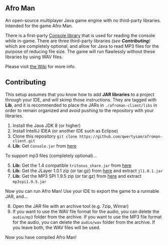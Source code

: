 ## Afro Man
An open-source multiplayer Java game engine with no third-party libraries. Intended for the game Afro Man. 

There is a first-party [Console library](https://github.com/qwertysam/Console) that is used for reading the console while in-game. There are three third-party libraries *(see **Contributing**)* which are completely optional, and allow for Java to read MP3 files for the purpose of reducing file size. The game will run flawlessly without these libraries by using WAV files.

Please visit [the Wiki](https://github.com/qwertysam/afroman-client/wiki) for more info.

## Contributing
This setup assumes that you know how to add **JAR libraries** to a project through your IDE, and will skimp those instructions. They are tagged with **Lib**, and it is recommended to place the JARs in `./afroman-client/libs` in order to remain organized and avoid pushing to the repository with your libraries.

1. Install the Java JDK 8 (or higher)
2. Install IntelliJ IDEA (or another IDE such as Eclipse)
3. Clone this repository `git clone https://github.com/qwertysam/afroman-client.git`
4. **Lib:** Get `Console.jar` from [here](https://github.com/qwertysam/Console/releases)

To support mp3 files (completely optional)...

5. **Lib:** Get the 1.4 compatible `tritonus_share.jar` from [here](http://www.tritonus.org/plugins.html)
6. **Lib:** Get the JLayer 1.0.1 zip (or tar.gz) from [here](http://www.javazoom.net/javalayer/sources.html) and extract `jl1.0.1.jar`
7. **Lib:** Get the MP3 SPI 1.9.5 zip (or tar.gz) from [here](http://www.javazoom.net/mp3spi/sources.html) and extract `mp3spi1.9.5.jar`

Now you can run Afro Man! Use your IDE to export the game to a runnable JAR, and...

8. Open the JAR file with an archive tool (e.g. 7zip, Winrar)
9. If you want to use the WAV file format for the audio, you can delete the `audio/mp3` folder from the archive. If you want to use the MP3 file format for the audio, you can delete the `audio/wav` folder from the archive. If you leave both, the WAV files will be used.

Now you have compiled Afro Man!

